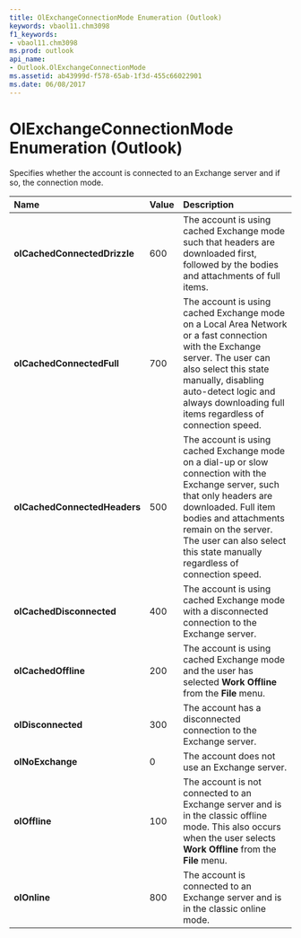 ```yaml
---
title: OlExchangeConnectionMode Enumeration (Outlook)
keywords: vbaol11.chm3098
f1_keywords:
- vbaol11.chm3098
ms.prod: outlook
api_name:
- Outlook.OlExchangeConnectionMode
ms.assetid: ab43999d-f578-65ab-1f3d-455c66022901
ms.date: 06/08/2017
---
```



# OlExchangeConnectionMode Enumeration (Outlook)

Specifies whether the account is connected to an Exchange server and if so, the connection mode.



|**Name**|**Value**|**Description**|
|:-----|:-----|:-----|
| **olCachedConnectedDrizzle**|600|The account is using cached Exchange mode such that headers are downloaded first, followed by the bodies and attachments of full items.|
| **olCachedConnectedFull**|700|The account is using cached Exchange mode on a Local Area Network or a fast connection with the Exchange server. The user can also select this state manually, disabling auto-detect logic and always downloading full items regardless of connection speed.|
| **olCachedConnectedHeaders**|500|The account is using cached Exchange mode on a dial-up or slow connection with the Exchange server, such that only headers are downloaded. Full item bodies and attachments remain on the server. The user can also select this state manually regardless of connection speed.|
| **olCachedDisconnected**|400|The account is using cached Exchange mode with a disconnected connection to the Exchange server.|
| **olCachedOffline**|200|The account is using cached Exchange mode and the user has selected **Work Offline** from the **File** menu.|
| **olDisconnected**|300|The account has a disconnected connection to the Exchange server.|
| **olNoExchange**|0|The account does not use an Exchange server.|
| **olOffline**|100|The account is not connected to an Exchange server and is in the classic offline mode. This also occurs when the user selects **Work Offline** from the **File** menu.|
| **olOnline**|800|The account is connected to an Exchange server and is in the classic online mode.|


